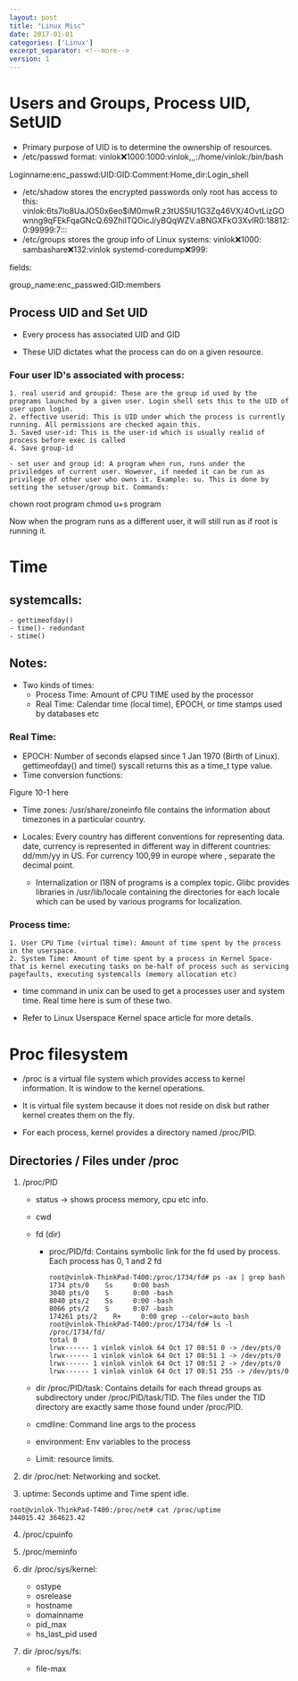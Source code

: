 ```yaml
---
layout: post
title: "Linux Misc"
date: 2017-01-01
categories: ['Linux']
excerpt_separator: <!--more-->
version: 1
---
```


# Users and Groups, Process UID, SetUID

- Primary purpose of UID is to determine the ownership of resources.
- /etc/passwd format:
vinlok:x:1000:1000:vinlok,,,:/home/vinlok:/bin/bash

Loginname:enc_passwd:UID:GID:Comment:Home_dir:Login_shell

- /etc/shadow stores the encrypted passwords only root has access to this:
vinlok:$6$ts7Io8UaJO50x6eo$iM0mwR.z3tUS5lU1G3Zq46VX/4OvtLizGOwnng9qFEkFqaGNcQ.69ZhilTQOicJ/yBQqWZV.aBNGXFkO3XvlR0:18812:0:99999:7:::
- /etc/groups stores the group info of Linux systems:
vinlok:x:1000:
sambashare:x:132:vinlok
systemd-coredump:x:999:

fields:

group_name:enc_passwed:GID:members

## Process UID and Set UID

- Every process has associated UID and GID

- These UID dictates what the process can do on a given resource.

### Four user ID's associated with process:
    1. real userid and groupid: These are the group id used by the programs launched by a given user. Login shell sets this to the UID of user upon login.
    2. effective userid: This is UID under which the process is currently running. All permissions are checked again this.
    3. Saved user-id: This is the user-id which is usually realid of process before exec is called
    4. Save group-id

    - set user and group id: A program when run, runs under the priviledges of current user. However, if needed it can be run as privilege of other user who owns it. Example: su. This is done by setting the setuser/group bit. Commands:

chown root program
chmod u+s program

Now when the program runs as a different user, it will still run as if root is running it.

# Time

## systemcalls:
    - gettimeofday()
    - time()- redundant
    - stime()

## Notes:
- Two kinds of times:
    - Process Time: Amount of CPU TIME used by the processor
    - Real Time: Calendar time (local time), EPOCH, or time stamps used by databases etc

### Real Time:
- EPOCH: Number of seconds elapsed since 1 Jan 1970 (Birth of Linux). gettimeofday() and time() syscall returns this as a time_t type value.
- Time conversion functions:

Figure 10-1 here

- Time zones: /usr/share/zoneinfo file contains the information about timezones in a particular country.

- Locales: Every country has different conventions for representing data. date, currency is represented in different way in different countries: dd/mm/yy in US. For currency 100,99 in europe where , separate the decimal point.
    - Internalization or I18N of programs is a complex topic. Glibc provides libraries in /usr/lib/locale containing the directories for each locale which can be used by various programs for localization.

### Process time:
    1. User CPU Time (virtual time): Amount of time spent by the process in the userspace.
    2. System Time: Amount of time spent by a process in Kernel Space- that is kernel executing tasks on be-half of process such as servicing pagefaults, executing systemcalls (memory allocation etc)

- time command in unix can be used to get a processes user and system time. Real time here is sum of these two.

- Refer to Linux Userspace Kernel space article for more details.



# Proc filesystem
- /proc is a virtual file system which provides access to kernel information. It is window to the kernel operations.

- It is virtual file system because it does not reside on disk but rather kernel creates them on the fly.

- For each process, kernel provides a directory named /proc/PID.


## Directories / Files under /proc

1. /proc/PID
    - status -> shows process memory, cpu etc info.
    - cwd
    - fd (dir)
        - proc/PID/fd: Contains symbolic link for the fd used by process. Each process has 0, 1 and 2 fd 

            ```
            root@vinlok-ThinkPad-T400:/proc/1734/fd# ps -ax | grep bash
            1734 pts/0    Ss     0:00 bash
            3040 pts/0    S      0:00 -bash
            8040 pts/2    Ss     0:00 -bash
            8066 pts/2    S      0:07 -bash
            174261 pts/2    R+     0:00 grep --color=auto bash
            root@vinlok-ThinkPad-T400:/proc/1734/fd# ls -l /proc/1734/fd/
            total 0
            lrwx------ 1 vinlok vinlok 64 Oct 17 08:51 0 -> /dev/pts/0
            lrwx------ 1 vinlok vinlok 64 Oct 17 08:51 1 -> /dev/pts/0
            lrwx------ 1 vinlok vinlok 64 Oct 17 08:51 2 -> /dev/pts/0
            lrwx------ 1 vinlok vinlok 64 Oct 17 08:51 255 -> /dev/pts/0
            ```


    -  dir /proc/PID/task: Contains details for each thread groups as subdirectory under /proc/PID/task/TID. The files under the TID directory are exactly same those found under /proc/PID. 
    - cmdline: Command line args to the process
    - environment: Env variables to the process
    - Limit: resource limits.

2. dir /proc/net: Networking and socket. 

3. uptime: Seconds uptime and Time spent idle. 
```
root@vinlok-ThinkPad-T400:/proc/net# cat /proc/uptime
344015.42 364623.42
```

4. /proc/cpuinfo

5. /proc/meminfo

6. dir /proc/sys/kernel:
    - ostype
    - osrelease
    - hostname
    - domainname
    - pid_max
    - hs_last_pid used

7. dir /proc/sys/fs:
    - file-max

    